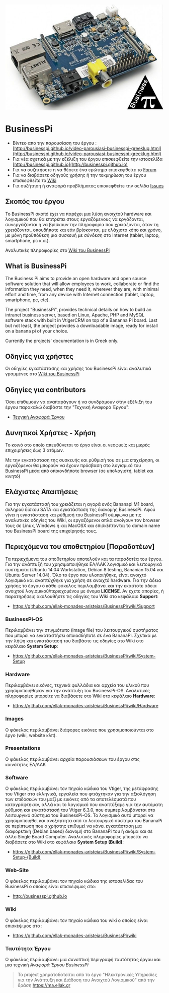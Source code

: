 ![bananapi-banner](https://raw.githubusercontent.com/ellak-monades-aristeias/BusinessPi/master/Web-Site/images/bananapi-banner.jpg)

# BusinessPi

- Βίντεο απο την παρουσίαση του έργου : [http://businesspi.github.io/video-parousiasi-businesspi-greeklug.html](http://businesspi.github.io/video-parousiasi-businesspi-greeklug.html)
- Για νέα σχετικά με την εξέλιξη του έργου επισκεφθείτε την ιστοσελίδα  [http://businesspi.github.io](http://businesspi.github.io)
- Για να συζητήσετε η να θέσετε ένα ερώτημα επισκεφθείτε το [Forum](https://forum-businesspi.rhcloud.com) 
- Για να διαβάσετε οδηγούς χρήσης ή την τεκμηρίωση του έργου επισκεφθείτε το [Wiki](https://github.com/ellak-monades-aristeias/BusinessPi/wiki) 
- Για συζήτηση ή αναφορά προβλήματος επισκεφθείτε την σελίδα [Issues](https://github.com/ellak-monades-aristeias/BusinessPi/issues)

## Σκοπός του έργου

Το BusinessPi σκοπό έχει να παρέχει μια λύση ανοιχτού hardware και λογισμικού που θα επιτρέπει στους εργαζόμενους να εργάζονται, συνεργάζονται ή να βρίσκουν την πληροφορία που χρειάζονται, όταν τη χρειάζονται, οπουδήποτε και εάν βρίσκονται, με ελάχιστο κόπο και χρόνο, με μόνη προϋπόθεση μια συσκευή με σύνδεση στο Internet (tablet, laptop, smartphone, pc κ.α.).

Αναλυτικές πληροφορίες στο [Wiki του BusinessPi](https://github.com/ellak-monades-aristeias/BusinessPi/wiki)

## What is BusinessPi

The Business Pi aims to provide an open hardware and open source software solution that will allow employees to work, collaborate or find the information they need, when they need it, wherever they are, with minimal effort and time, from any device with Internet connection (tablet, laptop, smartphone, pc, etc). 

The project "BusinessPi", provides technical details on how to build an intranet business server, based on Linux, Apache, PHP and MySQL software stack with built in VtigerCRM on top of a Bananna Pi board. Last but not least, the project provides a downloadable image, ready for install on a banana pi of your choice.

Currently the projects' documentation is in Greek only.

## Οδηγίες για χρήστες

Οι οδηγίες εγκατάστασης και χρήσης του BusinessPi είναι αναλυτικά γραμμένες στο [Wiki του BusinessPi](https://github.com/ellak-monades-aristeias/BusinessPi/wiki)

## Οδηγίες για contributors

Όσοι επιθυμούν να αναπαράγουν ή να συνδράμουν στην εξέλιξη του έργου παρακαλώ διαβάστε την "Τεχνική Αναφορά Έργου":

- [Τεχνική Αναφορά Έργου](https://github.com/ellak-monades-aristeias/BusinessPi/blob/master/%CE%A4%CE%B1%CF%85%CF%84%CF%8C%CF%84%CE%B7%CF%84%CE%B1%20%CE%88%CF%81%CE%B3%CE%BF%CF%85/%CE%91%CE%BD%CE%B1%CF%86%CE%BF%CF%81%CE%AC%20%CE%88%CF%81%CE%B3%CE%BF%CF%85%20BusinessPi.pdf)

## Δυνητικοί Χρήστες - Χρήση

Το κοινό στο οποίο απευθύνεται το έργο είναι οι νεοφυείς και μικρές επιχειρήσεις έως 3 ατόμων.

Με την εγκατάσταση της συσκευής και ρύθμισή του σε μια επιχείρηση, οι εργαζόμενοι θα μπορούν να έχουν πρόσβαση στο λογισμικό του BusinessPi μέσα από οποιονδήποτε browser (σε υπολογιστή, tablet και κινητό)

## Ελάχιστες Απαιτήσεις

Για την εγκατάστασή του χρειάζεται η αγορά ενός Bananapi Μ1 board, σκληρού δίσκου SATA και εγκατάσταση της διανομής BusinessPi. Αφού γίνει η εγκατάσταση και ρύθμισή του BusinessPi σύμφωνα με τις αναλυτικές οδηγίες του Wiki, οι εργαζόμενοι απλά ανοίγουν τον browser τους σε Linux, Windows ή και MacOSX και επισκέπτονται το domain name του BusinessPi board της επιχείρησής τους. 

## Περιεχόμενα του αποθετηρίου [Παραδοτέων]

Τα περιεχόμενα του αποθετηρίου αποτελούν και τα παραδοτέα του έργου. Για την ανάπτυξή του χρησιμοποιήθηκε ΕΛ/ΛΑΚ λογισμικό και λειτουργικά συστήματα (Ubuntu 14.04 Workstation, Debian 8 testing, Bananian 15.04 και Ubuntu Server 14.04). 
Όλο το έργο που υλοποιήθηκε, είναι ανοιχτό λογισμικό και αναπτύχθηκε για χρήση σε ανοιχτό hardware. Για την άδεια χρήσης το έργου ο κάθε φάκελος περιλαμβάνει και την εκάστοτε άδεια ανοιχτού λογισμικού/περιεχομένου με όνομα **LICENSE**. Αν έχετε απορίες, ή παρατηρήσεις ακολουθήστε τις οδηγίες του Wiki στο κεφάλαιο **Support**:

- https://github.com/ellak-monades-aristeias/BusinessPi/wiki/Support

### BusinessPi-OS

Περιλαμβάνει την στιγμιότυπο (image file) του λειτουργικού συστήματος που μπορεί να εγκαταστήσει οποιοσδήποτε σε ένα BananaPi. Σχετικά με την λήψη και εγκατάστασή του διαβάστε τις οδηγίες στο Wiki στο κεφάλαιο **System Setup**:

- https://github.com/ellak-monades-aristeias/BusinessPi/wiki/System-Setup

### Hardware

Περιλαμβάνει εικόνες, τεχνικά φυλλάδια και αρχεία του υλικού που χρησιμοποιήθηκαν για την ανάπτυξη του BusinessPi-OS. Αναλυτικές πληροφορίες μπορείτε να διαβάσετε στο Wiki στο κεφάλαιο **Hardware**:

- https://github.com/ellak-monades-aristeias/BusinessPi/wiki/Hardware

### Images

Ο φάκελος περιλαμβάνει διάφορες εικόνες που χρησιμοποιούνται στο έργο (wiki, website κλπ).

### Presentations

Ο φάκελος περιλαμβάνει αρχεία παρουσιάσεων του έργου στις κοινότητες ΕΛ/ΛΑΚ 

### Software

Ο φάκελος περιλαμβάνει τον πηγαίο κώδικα του Vtiger, της μετάφρασης του Vtiger στα ελληνικά, εργαλεία που φτιάχτηκαν για την αξιολόγηση των επιδόσεών του μαζί με εικόνες από τα αποτελέσματά που καταγράφτηκαν, αλλά και το λογισμικό που αναπτύξαμε για την αυτόματη ρύθμιση και εγκατάστασή του Vtiger 6.3.0, που συμπεριλαμβάνεται στο λειτουργικό σύστημα του BusinessPi-OS. 
Το λογισμικό αυτό μπορεί να χρησιμοποιηθεί και ανεξάρτητα από το λειτουργικό σύστημα του BananaPi σε περίπτωση που ο χρήστης επιθυμεί να κάνει εγκατάσταση μια διαφορετική (Debian based) διανομή στο BananaPi του ή ακόμα και σε άλλο Single Board Computer. 
Αναλυτικές πληροφορίες μπορείτε να διαβάσετε στο Wiki στο κεφάλαιο **System Setup (Build)**:

- https://github.com/ellak-monades-aristeias/BusinessPi/wiki/System-Setup-(Build)

### Web-Site

Ο φάκελος περιλαμβάνει τον πηγαίο κώδικα της ιστοσελίδας του BusinessPi ο οποίος είναι επισκέψιμος στο:

- http://businesspi.github.io

### Wiki

Ο φάκελος περιλαμβάνει τον πηγαίο κώδικα του wiki ο οποίος είναι επισκέψιμος στο : 

- https://github.com/ellak-monades-aristeias/BusinessPi/wiki

### Ταυτότητα Έργου

Ο φάκελος περιλαμβάνει μια συνοπτική περιγραφή ταυτότητας έργου και μια τεχνική *Αναφορά Έργου BusinessPi*


> Το project χρηματοδοτείται από το έργο "Ηλεκτρονικές Υπηρεσίες για την Ανάπτυξη και Διάδοση του Ανοιχτού Λογισμικού" από την δράση https://ma.ellak.gr

